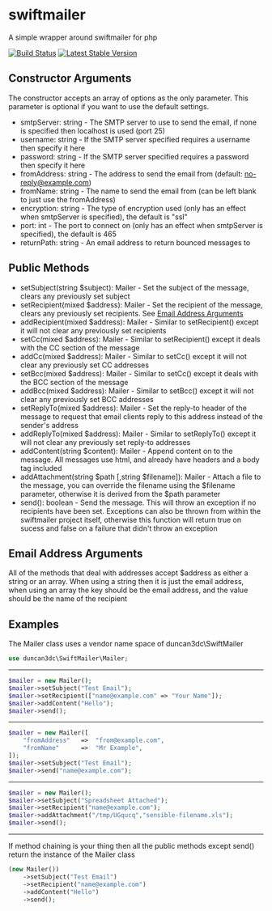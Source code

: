 swiftmailer
===========

A simple wrapper around swiftmailer for php

[![Build Status](https://travis-ci.org/duncan3dc/swiftmailer.svg?branch=master)](https://travis-ci.org/duncan3dc/swiftmailer)
[![Latest Stable Version](https://poser.pugx.org/duncan3dc/swiftmailer/version.svg)](https://packagist.org/packages/duncan3dc/swiftmailer)


Constructor Arguments
---------------------
The constructor accepts an array of options as the only parameter. This parameter is optional if you want to use the default settings.
* smtpServer: string - The SMTP server to use to send the email, if none is specified then localhost is used (port 25)
* username: string - If the SMTP server specified requires a username then specify it here
* password: string - If the SMTP server specified requires a password then specify it here
* fromAddress: string - The address to send the email from (default: no-reply@example.com)
* fromName: string - The name to send the email from (can be left blank to just use the fromAddress)
* encryption: string - The type of encryption used (only has an effect when smtpServer is specified), the default is "ssl"
* port: int - The port to connect on (only has an effect when smtpServer is specified), the default is 465
* returnPath: string - An email address to return bounced messages to


Public Methods
--------------
* setSubject(string $subject): Mailer - Set the subject of the message, clears any previously set subject
* setRecipient(mixed $address): Mailer - Set the recipient of the message, clears any previously set recipients. See [Email Address Arguments](#email-address-arguments)
* addRecipient(mixed $address): Mailer - Similar to setRecipient() except it will not clear any previously set recipients
* setCc(mixed $address): Mailer - Similar to setRecipient() except it deals with the CC section of the message
* addCc(mixed $address): Mailer - Similar to setCc() except it will not clear any previously set CC addresses
* setBcc(mixed $address): Mailer - Similar to setCc() except it deals with the BCC section of the message
* addBcc(mixed $address): Mailer - Similar to setBcc() except it will not clear any previously set BCC addresses
* setReplyTo(mixed $address): Mailer - Set the reply-to header of the message to request that email clients reply to this address instead of the sender's address
* addReplyTo(mixed $address): Mailer - Similar to setReplyTo() except it will not clear any previously set reply-to addresses
* addContent(string $content): Mailer - Append content on to the message. All messages use html, and already have headers and a body tag included
* addAttachment(string $path [,string $filename]): Mailer - Attach a file to the message, you can override the filename using the $filename parameter, otherwise it is derived from the $path parameter
* send(): boolean - Send the message. This will throw an exception if no recipients have been set. Exceptions can also be thrown from within the swiftmailer project itself, otherwise this function will return true on sucess and false on a failure that didn't throw an exception


Email Address Arguments
-----------------------
All of the methods that deal with addresses accept $address as either a string or an array. When using a string then it is just the email address, when using an array the key should be the email address, and the value should be the name of the recipient


Examples
--------

The Mailer class uses a vendor name space of duncan3dc\SwiftMailer
```php
use duncan3dc\SwiftMailer\Mailer;
```

-------------------

```php
$mailer = new Mailer();
$mailer->setSubject("Test Email");
$mailer->setRecipient(["name@example.com" => "Your Name"]);
$mailer->addContent("Hello");
$mailer->send();
```

-------------------

```php
$mailer = new Mailer([
    "fromAddress"   =>  "from@example.com",
    "fromName"      =>  "Mr Example",
]);
$mailer->setSubject("Test Email");
$mailer->send("name@example.com");
```

-------------------

```php
$mailer = new Mailer();
$mailer->setSubject("Spreadsheet Attached");
$mailer->setRecipient("name@example.com");
$mailer->addAttachment("/tmp/UGqucq","sensible-filename.xls");
$mailer->send();
```

-------------------

If method chaining is your thing then all the public methods except send() return the instance of the Mailer class
```php
(new Mailer())
    ->setSubject("Test Email")
    ->setRecipient("name@example.com")
    ->addContent("Hello")
    ->send();
```
